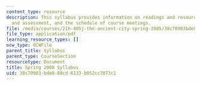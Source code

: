 ```yaml
---
content_type: resource
description: This syllabus provides information on readings and resources, assignments
  and assessment, and the schedule of course meetings.
file: /media/courses/21h-405j-the-ancient-city-spring-2005/38c70903bde888cd6133b052cc7073c1_MIT21H_405Js05_sylls08.pdf
file_type: application/pdf
learning_resource_types: []
ocw_type: OCWFile
parent_title: Syllabus
parent_type: CourseSection
resourcetype: Document
title: Spring 2008 Syllabus
uid: 38c70903-bde8-88cd-6133-b052cc7073c1
---
```


